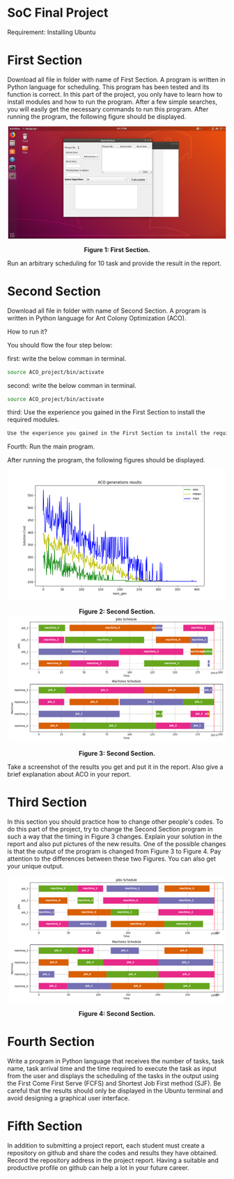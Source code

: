 # SoC Final Project

Requirement: Installing Ubuntu

# First Section
Download all file in folder with name of First Section. A program is written in Python language for scheduling. This program has been tested and its function is correct. In this part of the project, you only have to learn how to install modules and how to run the program. After a few simple searches, you will easily get the necessary commands to run this program.
After running the program, the following figure should be displayed.
<div align="center">
  <img align="center" src="First Section/First Section.png" width="500px" />
  <figcaption><b><br>Figure 1: First Section.</b></figcaption>
</div>

Run an arbitrary scheduling for 10 task and provide the result in the report. 


# Second Section
Download all file in folder with name of Second Section. A program is written in Python language for Ant Colony Optimization (ACO). 

How to run it?

You should flow the four step below:

first: write the below comman in terminal.
```sh
source ACO_project/bin/activate
```

second: write the below comman in terminal.
```sh
source ACO_project/bin/activate
```

third: Use the experience you gained in the First Section to install the required modules.
```sh
Use the experience you gained in the First Section to install the required modules.
```

Fourth: Run the main program.

After running the program, the following figures should be displayed.
<div align="center">
  <img align="center" src="Second Section/results/ACO_cycles_results.png" width="500px" />
  <figcaption><b><br>Figure 2: Second Section.</b></figcaption>
</div>

<div align="center">
  <img align="center" src="Second Section/results/execution_gantt.png" width="500px" />
  <figcaption><b><br>Figure 3: Second Section.</b></figcaption>
</div>


Take a screenshot of the results you get and put it in the report. Also give a brief explanation about ACO in your report.


# Third Section

In this section you should practice how to change other people's codes. To do this part of the project, try to change the Second Section program in such a way that the timing in Figure 3 changes. Explain your solution in the report and also put pictures of the new results. One of the possible changes is that the output of the program is changed from Figure 3 to Figure 4. Pay attention to the differences between these two Figures. You can also get your unique output.

<div align="center">
  <img align="center" src="Third Section/Figure_4.png" width="500px" />
  <figcaption><b><br>Figure 4: Second Section.</b></figcaption>
</div>


# Fourth Section

Write a program in Python language that receives the number of tasks, task name, task arrival time and the time required to execute the task as input from the user and displays the scheduling of the tasks in the output using the First Come First Serve (FCFS) and Shortest Job First method (SJF). Be careful that the results should only be displayed in the Ubuntu terminal and avoid designing a graphical user interface.

# Fifth Section

In addition to submitting a project report, each student must create a repository on github and share the codes and results they have obtained. Record the repository address in the project report. Having a suitable and productive profile on github can help a lot in your future career.
